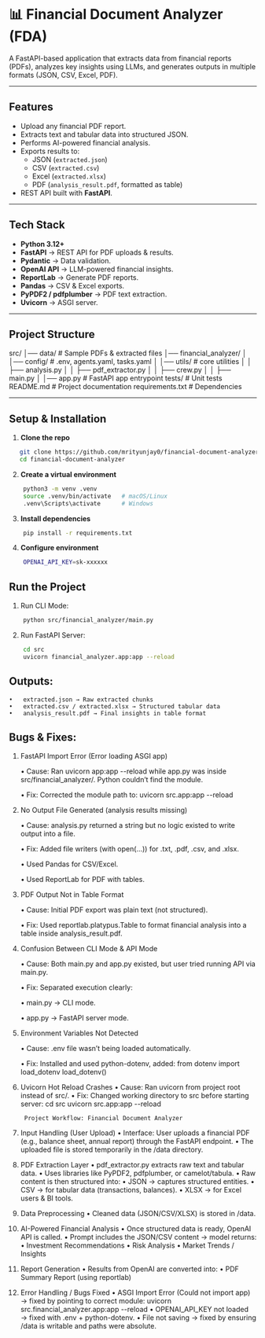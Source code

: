 # 📊 Financial Document Analyzer (FDA)

A FastAPI-based application that extracts data from financial reports (PDFs), analyzes key insights using LLMs, and generates outputs in multiple formats (JSON, CSV, Excel, PDF).

---

## Features

- Upload any financial PDF report.
- Extracts text and tabular data into structured JSON.
- Performs AI-powered financial analysis.
- Exports results to:
  - JSON (`extracted.json`)
  - CSV (`extracted.csv`)
  - Excel (`extracted.xlsx`)
  - PDF (`analysis_result.pdf`, formatted as table)
- REST API built with **FastAPI**.

---

## Tech Stack

- **Python 3.12+**
- **FastAPI** → REST API for PDF uploads & results.
- **Pydantic** → Data validation.
- **OpenAI API** → LLM-powered financial insights.
- **ReportLab** → Generate PDF reports.
- **Pandas** → CSV & Excel exports.
- **PyPDF2 / pdfplumber** → PDF text extraction.
- **Uvicorn** → ASGI server.

---

## Project Structure

src/
│── data/                # Sample PDFs & extracted files
│── financial_analyzer/
│   │── config/          # .env, agents.yaml, tasks.yaml
│   │── utils/           # core utilities
│   │   ├── analysis.py
│   │   ├── pdf_extractor.py
│   │   ├── crew.py
│   │   ├── main.py
│   │── app.py           # FastAPI app entrypoint
tests/                   # Unit tests
README.md                # Project documentation
requirements.txt         # Dependencies

---

##  Setup & Installation

1. **Clone the repo**
```Bash
   git clone https://github.com/mrityunjay0/financial-document-analyzer.git
   cd financial-document-analyzer
   ```
2.	**Create a virtual environment**
```Bash
    python3 -m venv .venv
    source .venv/bin/activate   # macOS/Linux
    .venv\Scripts\activate      # Windows
```
3. **Install dependencies**
```Bash
    pip install -r requirements.txt
```
4. **Configure environment**
```Bash
    OPENAI_API_KEY=sk-xxxxxx
```
## Run the Project

1. Run CLI Mode:
```Bash
    python src/financial_analyzer/main.py
```
2. Run FastAPI Server:
```Bash
    cd src
    uvicorn financial_analyzer.app:app --reload
```
## Outputs:

	•	extracted.json → Raw extracted chunks
	•	extracted.csv / extracted.xlsx → Structured tabular data
	•	analysis_result.pdf → Final insights in table format

## Bugs & Fixes:

1. FastAPI Import Error (Error loading ASGI app)

	•	Cause: Ran uvicorn app:app --reload while app.py was inside src/financial_analyzer/. Python couldn’t find the module.

	•	Fix: Corrected the module path to:
        uvicorn src.app:app --reload

2. No Output File Generated (analysis results missing)

	•	Cause: analysis.py returned a string but no logic existed to write output into a file.

	•	Fix: Added file writers (with open(...)) for .txt, .pdf, .csv, and .xlsx.

	•	Used Pandas for CSV/Excel.

	•	Used ReportLab for PDF with tables.

3. PDF Output Not in Table Format

	•	Cause: Initial PDF export was plain text (not structured).

	•	Fix: Used reportlab.platypus.Table to format financial analysis into a table inside analysis_result.pdf.

4. Confusion Between CLI Mode & API Mode

	•	Cause: Both main.py and app.py existed, but user tried running API via main.py.

	•	Fix: Separated execution clearly:

	•	main.py → CLI mode.

	•	app.py → FastAPI server mode.

5. Environment Variables Not Detected

	•	Cause: .env file wasn’t being loaded automatically.

	•	Fix: Installed and used python-dotenv,
        added:
        from dotenv import load_dotenv
        load_dotenv()

6. Uvicorn Hot Reload Crashes
	•	Cause: Ran uvicorn from project root instead of src/.
	•	Fix: Changed working directory to src before starting server:
        cd src
        uvicorn src.app:app --reload


        Project Workflow: Financial Document Analyzer

1. Input Handling (User Upload)
	•	Interface: User uploads a financial PDF (e.g., balance sheet, annual report) through the FastAPI endpoint.
	•	The uploaded file is stored temporarily in the /data directory.

2. PDF Extraction Layer
	•	pdf_extractor.py extracts raw text and tabular data.
	•	Uses libraries like PyPDF2, pdfplumber, or camelot/tabula.
	•	Raw content is then structured into:
	•	JSON → captures structured entities.
	•	CSV → for tabular data (transactions, balances).
	•	XLSX → for Excel users & BI tools.

3. Data Preprocessing
	•	Cleaned data (JSON/CSV/XLSX) is stored in /data.

4. AI-Powered Financial Analysis
	•	Once structured data is ready, OpenAI API is called.
	•	Prompt includes the JSON/CSV content → model returns:
	•	Investment Recommendations
	•	Risk Analysis
	•	Market Trends / Insights

5. Report Generation
	•	Results from OpenAI are converted into:
	•	PDF Summary Report (using reportlab)

6. Error Handling / Bugs Fixed
	•	ASGI Import Error (Could not import app) → fixed by pointing to correct module:
uvicorn src.financial_analyzer.app:app --reload
	•	OPENAI_API_KEY not loaded → fixed with .env + python-dotenv.
	•	File not saving → fixed by ensuring /data is writable and paths were absolute.
